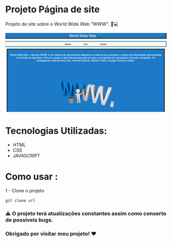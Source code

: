 # Projeto Página de site 
Projeto de site sobre o World Wide Web "WWW". 🚀💻

<img src="./src/images/tela.gif">

# Tecnologias Utilizadas:
- HTML
- CSS
- JAVASCRIPT
# Como usar :
1 - Clone o projeto
```
git clone url
```
### ⚠️ O projeto terá atualizações constantes assim como conserto de possíveis bugs.

### Obrigado por visitar meu projeto! ❤️
